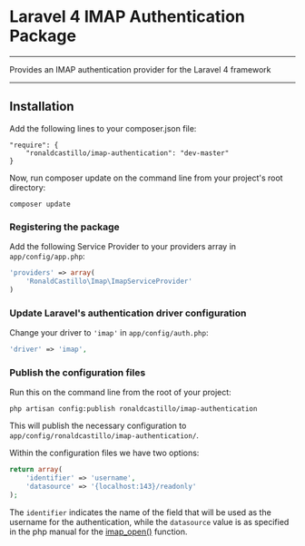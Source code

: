 # Laravel 4 IMAP Authentication Package

---

Provides an IMAP authentication provider for the Laravel 4 framework

---

## Installation

Add the following lines to your composer.json file:

```
"require": {
    "ronaldcastillo/imap-authentication": "dev-master"
}
```

Now, run composer update on the command line from your project's root directory:

    composer update
    
### Registering the package

Add the following Service Provider to your providers array in ``app/config/app.php``:

```php
'providers' => array(
    'RonaldCastillo\Imap\ImapServiceProvider'
)
```

### Update Laravel's authentication driver configuration

Change your driver to ``'imap'`` in ``app/config/auth.php``:
```php
'driver' => 'imap',
```

### Publish the configuration files

Run this on the command line from the root of your project:

    php artisan config:publish ronaldcastillo/imap-authentication

This will publish the necessary configuration to ``app/config/ronaldcastillo/imap-authentication/``.

Within the configuration files we have two options:

```php
return array(
    'identifier' => 'username',
    'datasource' => '{localhost:143}/readonly'
);
```

The ``identifier`` indicates the name of the field that will be used as the username for the authentication, while the ``datasource`` value is as specified in the php manual for the [imap_open()](http://php.net/imap_open) function.
